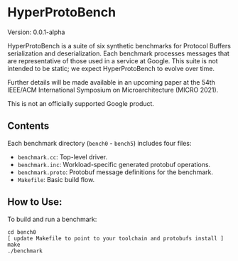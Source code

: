 # HyperProtoBench

Version: 0.0.1-alpha

HyperProtoBench is a suite of six synthetic benchmarks for Protocol Buffers
serialization and deserialization. Each benchmark processes messages that are
representative of those used in a service at Google. This suite is not intended
to be static; we expect HyperProtoBench to evolve over time.

Further details will be made available in an upcoming paper at the 54th IEEE/ACM
International Symposium on Microarchitecture (MICRO 2021).

This is not an officially supported Google product.

## Contents

Each benchmark directory (``bench0`` - ``bench5``) includes four files:

* ``benchmark.cc``: Top-level driver.
* ``benchmark.inc``: Workload-specific generated protobuf operations.
* ``benchmark.proto``: Protobuf message definitions for the benchmark.
* ``Makefile``: Basic build flow.

## How to Use:

To build and run a benchmark:

    cd bench0
    [ update Makefile to point to your toolchain and protobufs install ]
    make
    ./benchmark

